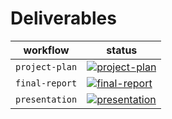 # Deliverables

| workflow | status |
| - | - |
| `project-plan` | [![project-plan](https://github.com/ese-msc-2023/irp-as5023/actions/workflows/project-plan.yml/badge.svg)](https://github.com/ese-msc-2023/irp-as5023/actions/workflows/project-plan.yml) |
| `final-report` | [![final-report](https://github.com/ese-msc-2023/irp-as5023/actions/workflows/final-report.yml/badge.svg)](https://github.com/ese-msc-2023/irp-as5023/actions/workflows/final-report.yml) |
| `presentation` | [![presentation](https://github.com/ese-msc-2023/irp-as5023/actions/workflows/presentation.yml/badge.svg)](https://github.com/ese-msc-2023/irp-as5023/actions/workflows/presentation.yml) |

